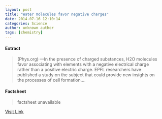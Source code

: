 ```yaml
---
layout: post
title: "Water molecules favor negative charges"
date: 2014-07-16 12:10:14
categories: Science
author: unknown author
tags: [chemistry]
---
```



#### Extract
>(Phys.org) —In the presence of charged substances, H2O molecules favor associating with elements with a negative electrical charge rather than a positive electric charge. EPFL researchers have published a study on the subject that could provide new insights on the processes of cell formation....

#### Factsheet
>factsheet unavailable

[Visit Link](http://phys.org/news324713915.html)


